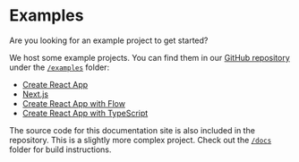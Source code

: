 # Examples

Are you looking for an example project to get started?

We host some example projects. You can find them in our [GitHub repository](https://github.com/callemall/material-ui) under the [`/examples`](https://github.com/callemall/material-ui/tree/v1-beta/examples) folder:
- [Create React App](https://github.com/callemall/material-ui/tree/v1-beta/examples/create-react-app)
- [Next.js](https://github.com/callemall/material-ui/tree/v1-beta/examples/nextjs)
- [Create React App with Flow](https://github.com/callemall/material-ui/tree/v1-beta/examples/create-react-app-with-flow)
- [Create React App with TypeScript](https://github.com/callemall/material-ui/tree/v1-beta/examples/create-react-app-with-typescript)

The source code for this documentation site is also included in the repository.
This is a slightly more complex project.
Check out the [`/docs`](https://github.com/callemall/material-ui/tree/v1-beta/docs) folder for
build instructions.
